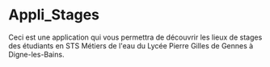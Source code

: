# Appli_Stages
Ceci est une application qui vous permettra de découvrir les lieux de stages des étudiants en STS Métiers de l'eau du Lycée Pierre Gilles de Gennes à Digne-les-Bains. 
